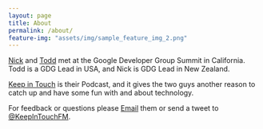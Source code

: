 ```yaml
---
layout: page
title: About
permalink: /about/
feature-img: "assets/img/sample_feature_img_2.png"
---
```


[Nick](https://twitter.com/nicktmro) and [Todd](https://twitter.com/todddeland) met at the Google Developer Group Summit in California. Todd is a GDG Lead in USA, and Nick is GDG Lead in New Zealand. 

[Keep in Touch](https://anchor.fm/keep-in-touch) is their Podcast, and it gives the two guys another reason to catch up and have some fun with and about technology.

For feedback or questions please [Email](mailto:keepintouchfm@gmail.com) them or send a tweet to [@KeepInTouchFM](https://twitter.com/KeepInTouchFM). 